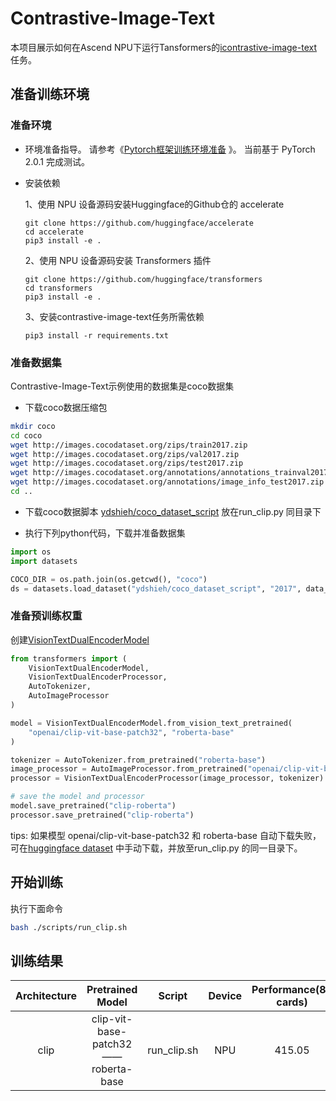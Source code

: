 # Contrastive-Image-Text

本项目展示如何在Ascend NPU下运行Tansformers的[icontrastive-image-text](https://github.com/huggingface/transformers/tree/main/examples/pytorch/contrastive-image-text) 任务。

## 准备训练环境

### 准备环境

- 环境准备指导。 请参考《[Pytorch框架训练环境准备](https://gitee.com/link?target=https%3A%2F%2Fwww.hiascend.com%2Fdocument%2Fdetail%2Fzh%2FModelZoo%2Fpytorchframework%2Fptes) 》。 当前基于 PyTorch 2.0.1 完成测试。

- 安装依赖

  1、使用 NPU 设备源码安装Huggingface的Github仓的 accelerate

  ```
  git clone https://github.com/huggingface/accelerate
  cd accelerate
  pip3 install -e .
  ```

  2、使用 NPU 设备源码安装 Transformers 插件

  ```
  git clone https://github.com/huggingface/transformers
  cd transformers
  pip3 install -e .
  ```

  3、安装contrastive-image-text任务所需依赖

  ```
  pip3 install -r requirements.txt
  ```

### 准备数据集
Contrastive-Image-Text示例使用的数据集是coco数据集
* 下载coco数据压缩包
```bash
mkdir coco
cd coco
wget http://images.cocodataset.org/zips/train2017.zip
wget http://images.cocodataset.org/zips/val2017.zip
wget http://images.cocodataset.org/zips/test2017.zip
wget http://images.cocodataset.org/annotations/annotations_trainval2017.zip
wget http://images.cocodataset.org/annotations/image_info_test2017.zip
cd ..
```
* 下载coco数据脚本 [ydshieh/coco_dataset_script](https://huggingface.co/datasets/ydshieh/coco_dataset_script) 放在run_clip.py 同目录下

* 执行下列python代码，下载并准备数据集

```python
import os
import datasets

COCO_DIR = os.path.join(os.getcwd(), "coco")
ds = datasets.load_dataset("ydshieh/coco_dataset_script", "2017", data_dir=COCO_DIR)
```

### 准备预训练权重

创建[VisionTextDualEncoderModel](https://huggingface.co/docs/transformers/model_doc/vision-text-dual-encoder#visiontextdualencoder)
```python
from transformers import (
    VisionTextDualEncoderModel,
    VisionTextDualEncoderProcessor,
    AutoTokenizer,
    AutoImageProcessor
)

model = VisionTextDualEncoderModel.from_vision_text_pretrained(
    "openai/clip-vit-base-patch32", "roberta-base"
)

tokenizer = AutoTokenizer.from_pretrained("roberta-base")
image_processor = AutoImageProcessor.from_pretrained("openai/clip-vit-base-patch32")
processor = VisionTextDualEncoderProcessor(image_processor, tokenizer)

# save the model and processor
model.save_pretrained("clip-roberta")
processor.save_pretrained("clip-roberta")
```
tips: 如果模型 openai/clip-vit-base-patch32 和 roberta-base 自动下载失败，可在[huggingface dataset](https://huggingface.co/datasets)
中手动下载，并放至run_clip.py 的同一目录下。

## 开始训练

执行下面命令

```bash
bash ./scripts/run_clip.sh
```

## 训练结果

| Architecture |           Pretrained Model            |   Script    | Device | Performance(8-cards) | Train Loss | Pretraining Times |
|:------------:|:-------------------------------------:|:-----------:|:------:|:--------------------:|:----------:|:-----------------:|
|     clip     | clip-vit-base-patch32 —— roberta-base | run_clip.sh |  NPU   |        415.05        |   0.3576   |      47mins       |

